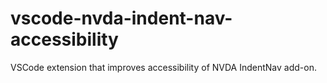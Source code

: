 # vscode-nvda-indent-nav-accessibility
VSCode extension that improves accessibility of NVDA IndentNav add-on.
